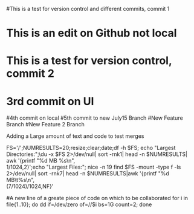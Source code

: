 #This is a test for version control and different commits, commit 1
# This is an edit on Github not local
# This is a test for version control, commit 2
# 3rd commit on UI
#4th commit on local
#5th commit to new July15 Branch
#New Feature Branch
#New Feature 2 Branch

Adding a Large amount of text and code to test merges

FS='/';NUMRESULTS=20;resize;clear;date;df -h $FS; echo "Largest Directories:";\du -x $FS 2>/dev/null| sort -rnk1| head -n $NUMRESULTS| awk '{printf "%d MB %s\n",\
$1/1024,$2}';echo "Largest Files:"; nice -n 19 find $FS -mount -type f -ls \
2>/dev/null| sort -rnk7| head -n $NUMRESULTS|awk '{printf "%d MB\t%s\n",\
($7/1024)/1024,$NF}'

#A new line of a greate piece of code on which to be collaborated
for i in file{1..10}; do dd if=/dev/zero of=/<pathdir>/$i bs=1G count=2; done


